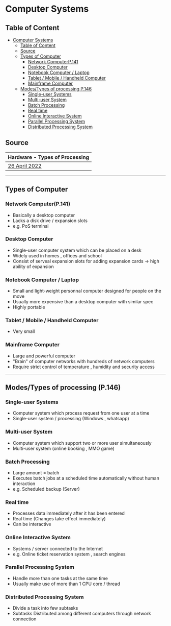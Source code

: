 # Computer Systems #

## Table of Content ##
<!-- TOC -->

- [Computer Systems](#computer-systems)
    - [Table of Content](#table-of-content)
    - [Source](#source)
    - [Types of Computer](#types-of-computer)
        - [Network ComputerP.141](#network-computerp141)
        - [Desktop Computer](#desktop-computer)
        - [Notebook Computer / Laptop](#notebook-computer--laptop)
        - [Tablet / Mobile / Handheld Computer](#tablet--mobile--handheld-computer)
        - [Mainframe Computer](#mainframe-computer)
    - [Modes/Types of processing P.146](#modestypes-of-processing-p146)
        - [Single-user Systems](#single-user-systems)
        - [Multi-user System](#multi-user-system)
        - [Batch Processing](#batch-processing)
        - [Real time](#real-time)
        - [Online Interactive System](#online-interactive-system)
        - [Parallel Processing System](#parallel-processing-system)
        - [Distributed Processing System](#distributed-processing-system)

<!-- /TOC -->

## Source ##
| Hardware - Types of Processing |
| :------------------- | 
| [26 April 2022](/notes/2022/26Apr.md) |

---

## Types of Computer ##
### Network Computer(P.141) ###
- Basically a desktop computer 
- Lacks a disk drive / expansion slots 
- e.g. PoS terminal 

### Desktop Computer ###
- Single-user computer system which can be placed on a desk 
- Widely used in homes , offices and school 
- Consist of serveal expansion slots for adding expansion cards -> high ability of expansion

### Notebook Computer / Laptop ###
- Small and light-weight personnal computer designed for people on the move 
- Usually more expensive than a desktop computer with similar spec
- Highly portable

### Tablet / Mobile / Handheld Computer ###
- Very small

### Mainframe Computer ###
- Large and powerful computer 
- "Brain" of computer networks with hundreds of network computers
- Require strict control of temperature , humidity and security access

---

## Modes/Types of processing (P.146) ##
### Single-user Systems ###
- Computer system which process request from one user at a time 
- Single-user system / processing (Windows , whatsapp)

### Multi-user System ###
- Computer system which support two or more user simultaneously 
- Multi-user system (online booking , MMO game)

### Batch Processing ###
- Large amount = batch 
- Executes batch jobs at a scheduled time automatically without human interaction 
- e.g. Scheduled backup (Server)

### Real time ###
- Processes data immediately after it has been entered 
- Real time (Changes take effect immediately)
- Can be interactive 

### Online Interactive System ###
- Systems / server connected to the Internet 
- e.g. Online ticket reservation system , search engines 

### Parallel Processing System ###
- Handle more than one tasks at the same time 
- Usually make use of more than 1 CPU core / thread 

### Distributed Processing System ###
- Divide a task into few subtasks 
- Subtasks Distributed among different computers through network connection